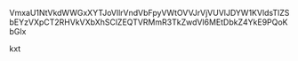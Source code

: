 VmxaU1NtVkdWWGxXYTJoVllrVndVbFpyVWtOVVJrVjVUVlJDYW1KVldsTlZS
bEYzVXpCT2RHVkVXbXhSClZEQTVRMmR3TkZwdVl6MEtDbkZ4YkE9PQoKbGlx

kxt